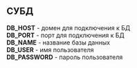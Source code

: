 ## СУБД

**DB_HOST** - домен для подключения к БД <br/>
**DB_PORT** - порт для подключения к БД <br/>
**DB_NAME** - название базы данных <br/>
**DB_USER** - имя пользователя <br/>
**DB_PASSWORD** - пароль пользователя <br/>
